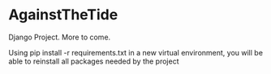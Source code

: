 # AgainstTheTide

Django Project. More to come.

Using pip install -r requirements.txt in a new virtual environment, you will be able to reinstall all packages needed by the project
